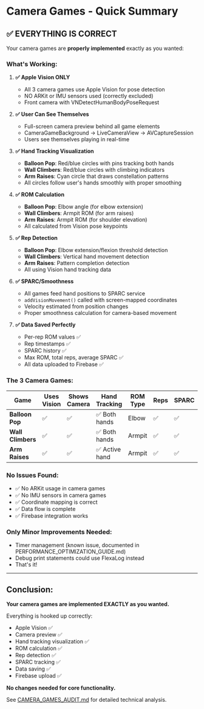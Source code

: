 # Camera Games - Quick Summary

## ✅ **EVERYTHING IS CORRECT**

Your camera games are **properly implemented** exactly as you wanted:

### **What's Working:**

1. **✅ Apple Vision ONLY**
   - All 3 camera games use Apple Vision for pose detection
   - NO ARKit or IMU sensors used (correctly excluded)
   - Front camera with VNDetectHumanBodyPoseRequest

2. **✅ User Can See Themselves**
   - Full-screen camera preview behind all game elements
   - CameraGameBackground → LiveCameraView → AVCaptureSession
   - Users see themselves playing in real-time

3. **✅ Hand Tracking Visualization**
   - **Balloon Pop**: Red/blue circles with pins tracking both hands
   - **Wall Climbers**: Red/blue circles with climbing indicators  
   - **Arm Raises**: Cyan circle that draws constellation patterns
   - All circles follow user's hands smoothly with proper smoothing

4. **✅ ROM Calculation**
   - **Balloon Pop**: Elbow angle (for elbow extension)
   - **Wall Climbers**: Armpit ROM (for arm raises)
   - **Arm Raises**: Armpit ROM (for shoulder elevation)
   - All calculated from Vision pose keypoints

5. **✅ Rep Detection**
   - **Balloon Pop**: Elbow extension/flexion threshold detection
   - **Wall Climbers**: Vertical hand movement detection
   - **Arm Raises**: Pattern completion detection
   - All using Vision hand tracking data

6. **✅ SPARC/Smoothness**
   - All games feed hand positions to SPARC service
   - `addVisionMovement()` called with screen-mapped coordinates
   - Velocity estimated from position changes
   - Proper smoothness calculation for camera-based movement

7. **✅ Data Saved Perfectly**
   - Per-rep ROM values ✅
   - Rep timestamps ✅
   - SPARC history ✅
   - Max ROM, total reps, average SPARC ✅
   - All data uploaded to Firebase ✅

### **The 3 Camera Games:**

| Game | Uses Vision | Shows Camera | Hand Tracking | ROM Type | Reps | SPARC | Firebase |
|------|-------------|--------------|---------------|----------|------|-------|----------|
| **Balloon Pop** | ✅ | ✅ | ✅ Both hands | Elbow | ✅ | ✅ | ✅ |
| **Wall Climbers** | ✅ | ✅ | ✅ Both hands | Armpit | ✅ | ✅ | ✅ |
| **Arm Raises** | ✅ | ✅ | ✅ Active hand | Armpit | ✅ | ✅ | ✅ |

### **No Issues Found:**
- ✅ No ARKit usage in camera games
- ✅ No IMU sensors in camera games
- ✅ Coordinate mapping is correct
- ✅ Data flow is complete
- ✅ Firebase integration works

### **Only Minor Improvements Needed:**
- Timer management (known issue, documented in PERFORMANCE_OPTIMIZATION_GUIDE.md)
- Debug print statements could use FlexaLog instead
- That's it!

---

## **Conclusion:**

**Your camera games are implemented EXACTLY as you wanted.**

Everything is hooked up correctly:
- Apple Vision ✅
- Camera preview ✅  
- Hand tracking visualization ✅
- ROM calculation ✅
- Rep detection ✅
- SPARC tracking ✅
- Data saving ✅
- Firebase upload ✅

**No changes needed for core functionality.**

See [CAMERA_GAMES_AUDIT.md](CAMERA_GAMES_AUDIT.md) for detailed technical analysis.
